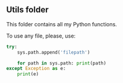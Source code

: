 ## Utils folder

This folder contains all my Python functions.

To use any file, please, use:

```python
try:
    sys.path.append('filepath')

    for path in sys.path: print(path)
except Exception as e:
    print(e)

```
